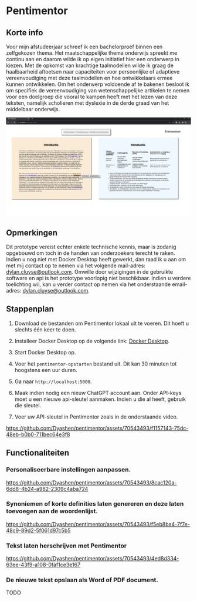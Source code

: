 # Pentimentor

## Korte info

Voor mijn afstudeerjaar schreef ik een bachelorproef binnen een zelfgekozen thema. Het maatschappelijke thema onderwijs spreekt me continu aan en daarom wilde ik op eigen initiatief hier een onderwerp in kiezen. Met de opkomst van krachtige taalmodellen wilde ik graag de haalbaarheid aftoetsen naar capaciteiten voor persoonlijke of adaptieve vereenvoudiging met deze taalmodellen en hoe ontwikkelaars ermee kunnen ontwikkelen. Om het onderwerp voldoende af te bakenen besloot ik om specifiek de vereenvoudiging van wetenschappelijke artikelen te nemen voor een doelgroep die vooral te kampen heeft met het lezen van deze teksten, namelijk scholieren met dyslexie in de derde graad van het middelbaar onderwijs.

![Alt-text](markdown-images/voorbeeld-1.png)

## Opmerkingen

Dit prototype vereist echter enkele technische kennis, maar is zodanig opgebouwd om toch in de handen van onderzoekers terecht te raken. Indien u nog niet met Docker Desktop heeft gewerkt, dan raad ik u aan om met mij contact op te nemen via het volgende mail-adres: [dylan.cluyse@outlook.com](mailto:dylan.cluyse@outlook.com). Omwille door wijzigingen in de gebruikte software en api is het prototype voorlopig niet beschikbaar. Indien u verdere toelichting wil, kan u verder contact op nemen via het onderstaande email-adres: [dylan.cluyse@outlook.com](mailto:dylan.cluyse@outlook.com). 

## Stappenplan

1. Download de bestanden om Pentimentor lokaal uit te voeren. Dit hoeft u slechts één keer te doen. 

2. Installeer Docker Desktop op de volgende link: [Docker Desktop](https://www.docker.com/products/docker-desktop/).

3. Start Docker Desktop op.

4. Voer het `pentimentor-opstarten` bestand uit. Dit kan 30 minuten tot hoogstens een uur duren.

5. Ga naar `http://localhost:5000`.

6. Maak indien nodig een nieuw ChatGPT account aan. Onder API-keys moet u een nieuwe api-sleutel aanmaken. Indien u die al heeft, gebruik die sleutel.

7. Voer uw API-sleutel in Pentimentor zoals in de onderstaande video.

https://github.com/Dyashen/pentimentor/assets/70543493/f1157143-75dc-48eb-b0b0-711bec64e3f8

## Functionaliteiten

### Personaliseerbare instellingen aanpassen.

https://github.com/Dyashen/pentimentor/assets/70543493/8cac120a-6dd8-4b24-a982-2309c4aba724

### Synoniemen of korte definities laten genereren en deze laten toevoegen aan de woordenlijst.

https://github.com/Dyashen/pentimentor/assets/70543493/f5eb8ba4-7f7e-48c9-89d2-5f061d97c5b5

### Tekst laten herschrijven met Pentimentor

https://github.com/Dyashen/pentimentor/assets/70543493/4ed8d334-63ee-43f9-a108-0faf1ce3e167

### De nieuwe tekst opslaan als Word of PDF document.

TODO
